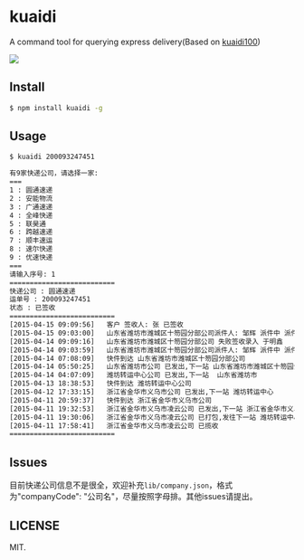 # kuaidi
A command tool for querying express delivery(Based on [kuaidi100](http://www.kuaidi100.com/))

![](http://i1.tietuku.com/b8d2d99753e4a5eb.png)

## Install

```bash
$ npm install kuaidi -g
```

## Usage

```bash
$ kuaidi 200093247451
```

```bash
有9家快递公司，请选择一家:
===
1 : 圆通速递
2 : 安能物流
3 : 广通速递
4 : 全峰快递
5 : 联昊通
6 : 跨越速递
7 : 顺丰速运
8 : 速尔快递
9 : 优速快递
===
请输入序号: 1
==========================
快递公司 : 圆通速递
运单号 : 200093247451
状态 : 已签收
==========================
[2015-04-15 09:09:56]	客户 签收人: 张 已签收
[2015-04-15 09:03:00]	山东省潍坊市潍城区十笏园分部公司派件人: 邹辉 派件中 派件员电话
[2015-04-14 09:09:16]	山东省潍坊市潍城区十笏园分部公司 失败签收录入 于明鑫
[2015-04-14 09:03:59]	山东省潍坊市潍城区十笏园分部公司派件人: 邹辉 派件中 派件员电话
[2015-04-14 07:08:09]	快件到达 山东省潍坊市潍城区十笏园分部公司
[2015-04-14 05:50:25]	山东省潍坊市公司 已发出,下一站 山东省潍坊市潍城区十笏园分部
[2015-04-14 04:07:09]	潍坊转运中心公司 已发出,下一站  山东省潍坊市
[2015-04-13 18:38:53]	快件到达 潍坊转运中心公司
[2015-04-12 17:33:15]	浙江省金华市义乌市公司 已发出,下一站 潍坊转运中心
[2015-04-11 20:59:37]	快件到达 浙江省金华市义乌市公司
[2015-04-11 19:32:53]	浙江省金华市义乌市凌云公司 已发出,下一站 浙江省金华市义乌市
[2015-04-11 19:30:06]	浙江省金华市义乌市凌云公司 已打包,发往下一站 潍坊转运中心
[2015-04-11 17:58:41]	浙江省金华市义乌市凌云公司 已揽收
==========================

```

## Issues

目前快递公司信息不是很全，欢迎补充`lib/company.json`，格式为"companyCode": "公司名"，尽量按照字母排。其他issues请提出。

## LICENSE

MIT.
